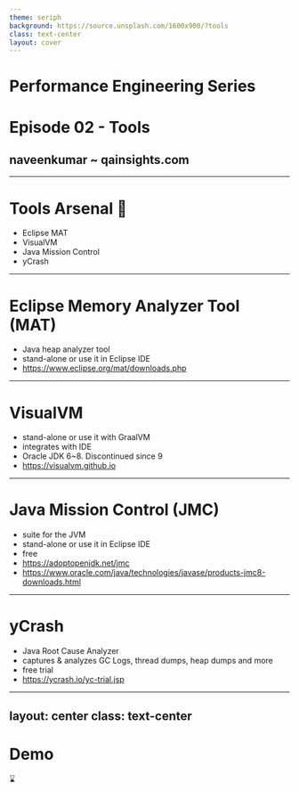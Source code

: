 ```yaml
---
theme: seriph
background: https://source.unsplash.com/1600x900/?tools
class: text-center
layout: cover
---
```


# Performance Engineering Series
# Episode 02 - Tools

## naveenkumar ~ qainsights.com

---

# Tools Arsenal 🏹

- Eclipse MAT
- VisualVM
- Java Mission Control
- yCrash


---

# Eclipse Memory Analyzer Tool (MAT)

- Java heap analyzer tool
- stand-alone or use it in Eclipse IDE
- https://www.eclipse.org/mat/downloads.php

---

# VisualVM

- stand-alone or use it with GraalVM
- integrates with IDE
- Oracle JDK 6~8. Discontinued since 9
- https://visualvm.github.io

--- 

# Java Mission Control (JMC)

- suite for the JVM
- stand-alone or use it in Eclipse IDE
- free
- https://adoptopenjdk.net/jmc
- https://www.oracle.com/java/technologies/javase/products-jmc8-downloads.html

---

# yCrash

- Java Root Cause Analyzer
- captures & analyzes GC Logs, thread dumps, heap dumps and more
- free trial
- https://ycrash.io/yc-trial.jsp

---
layout: center
class: text-center
---

# Demo

⌛